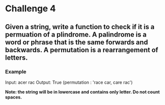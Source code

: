# Challenge 4

## Given a string, write a function to check if it is a permuation of a plindrome. A palindrome is a word or phrase that is the same forwards and backwards. A permutation is a rearrangement of letters.

### Example

Input: acer rac
Output: True (permutation : 'race car, care rac')

**Note: the string will be in lowercase and contains only letter. Do not count spaces.**

